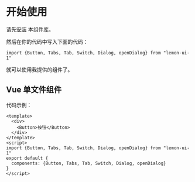 # 开始使用
请先[安装](#/doc/install) 本组件库。

然后在你的代码中写入下面的代码：

`import {Button, Tabs, Tab, Switch, Dialog, openDialog} from "lemon-ui-1"`

就可以使用我提供的组件了。

## Vue 单文件组件
代码示例：
```
<template>
  <div>
    <Button>按钮</Button>
  </div>
</template>
<script>
import {Button, Tabs, Tab, Switch, Dialog, openDialog} from "lemon-ui-1"
export default {
  components: {Button, Tabs, Tab, Switch, Dialog, openDialog}
}
</script>
```